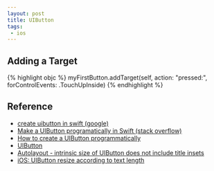 ```yaml
---
layout: post
title: UIButton
tags: 
 - ios
---
```


## Adding a Target

{% highlight objc %}
myFirstButton.addTarget(self, action: "pressed:", forControlEvents: .TouchUpInside)
{% endhighlight %}

## Reference

- [create uibutton in swift (google)](https://www.google.com/search?q=create+uibutton+in+swift&ie=utf-8&oe=utf-8)
- [Make a UIButton programatically in Swift (stack overflow)](http://stackoverflow.com/questions/24102191/make-a-uibutton-programatically-in-swift)
- [How to create a UIButton programmatically](http://stackoverflow.com/questions/29455107/how-to-create-a-uibutton-programmatically)
- [UIButton](https://developer.apple.com/library/ios/documentation/UIKit/Reference/UIButton_Class/)
- [Autolayout - intrinsic size of UIButton does not include title insets](http://stackoverflow.com/questions/17800288/autolayout-intrinsic-size-of-uibutton-does-not-include-title-insets)
- [iOS: UIButton resize according to text length](http://stackoverflow.com/questions/4135032/ios-uibutton-resize-according-to-text-length)